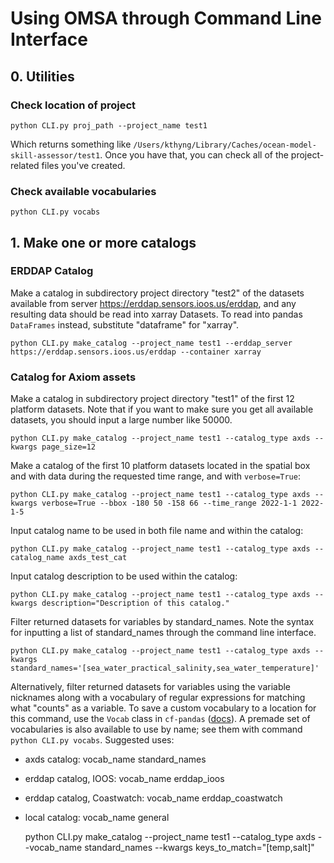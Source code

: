 # Using OMSA through Command Line Interface


## 0. Utilities

### Check location of project

    python CLI.py proj_path --project_name test1

Which returns something like `/Users/kthyng/Library/Caches/ocean-model-skill-assessor/test1`. Once you have that, you can check all of the project-related files you've created.

### Check available vocabularies

    python CLI.py vocabs

## 1. Make one or more catalogs

### ERDDAP Catalog

Make a catalog in subdirectory project directory "test2" of the datasets available from server https://erddap.sensors.ioos.us/erddap, and any resulting data should be read into xarray Datasets. To read into pandas `DataFrames` instead, substitute "dataframe" for "xarray".

    python CLI.py make_catalog --project_name test1 --erddap_server https://erddap.sensors.ioos.us/erddap --container xarray


### Catalog for Axiom assets

Make a catalog in subdirectory project directory "test1" of the first 12 platform datasets. Note that if you want to make sure you get all available datasets, you should input a large number like 50000.

    python CLI.py make_catalog --project_name test1 --catalog_type axds --kwargs page_size=12

Make a catalog of the first 10 platform datasets located in the spatial box and with data during the requested time range, and with `verbose=True`:

    python CLI.py make_catalog --project_name test1 --catalog_type axds --kwargs verbose=True --bbox -180 50 -158 66 --time_range 2022-1-1 2022-1-5

Input catalog name to be used in both file name and within the catalog:

    python CLI.py make_catalog --project_name test1 --catalog_type axds --catalog_name axds_test_cat

Input catalog description to be used within the catalog:

    python CLI.py make_catalog --project_name test1 --catalog_type axds --kwargs description="Description of this catalog."

Filter returned datasets for variables by standard_names. Note the syntax for inputting a list of standard_names through the command line interface.

    python CLI.py make_catalog --project_name test1 --catalog_type axds --kwargs standard_names='[sea_water_practical_salinity,sea_water_temperature]'

Alternatively, filter returned datasets for variables using the variable nicknames along with a vocabulary of regular expressions for matching what "counts" as a variable. To save a custom vocabulary to a location for this command, use the `Vocab` class in `cf-pandas` ([docs](https://cf-pandas.readthedocs.io/en/latest/demo_vocab.html#save-to-file)). A premade set of vocabularies is also available to use by name; see them with command `python CLI.py vocabs`. Suggested uses:
* axds catalog: vocab_name standard_names
* erddap catalog, IOOS: vocab_name erddap_ioos
* erddap catalog, Coastwatch: vocab_name erddap_coastwatch
* local catalog: vocab_name general

    python CLI.py make_catalog --project_name test1 --catalog_type axds --vocab_name standard_names --kwargs keys_to_match="[temp,salt]"
